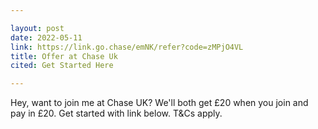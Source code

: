 ```yaml
---

layout: post
date: 2022-05-11
link: https://link.go.chase/emNK/refer?code=zMPjO4VL
title: Offer at Chase Uk
cited: Get Started Here

---
```


Hey, want to join me at Chase UK? We'll both get £20 when you join and pay in £20. Get started with link below. T&amp;Cs apply.
